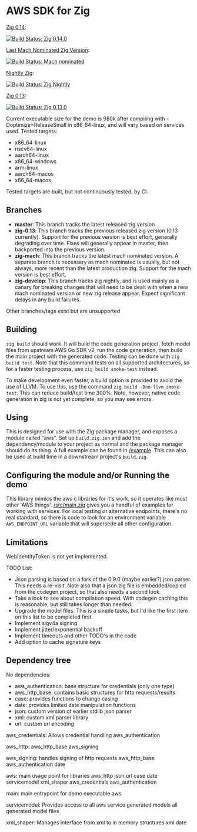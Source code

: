 AWS SDK for Zig
===============

[Zig 0.14](https://ziglang.org/download/#release-0.14.0):

[![Build Status: Zig 0.14.0](https://git.lerch.org/lobo/aws-sdk-for-zig/actions/workflows/build.yaml/badge.svg)](https://git.lerch.org/lobo/aws-sdk-for-zig/actions?workflow=build.yaml&state=closed)

[Last Mach Nominated Zig Version](https://machengine.org/docs/nominated-zig/):

[![Build Status: Mach nominated](https://git.lerch.org/lobo/aws-sdk-for-zig/actions/workflows/zig-mach.yaml/badge.svg)](https://git.lerch.org/lobo/aws-sdk-for-zig/actions?workflow=zig-mach.yaml&state=closed)

[Nightly Zig](https://ziglang.org/download/):

[![Build Status: Zig Nightly](https://git.lerch.org/lobo/aws-sdk-for-zig/actions/workflows/zig-nightly.yaml/badge.svg)](https://git.lerch.org/lobo/aws-sdk-for-zig/actions?workflow=zig-nightly.yaml&state=closed)

[Zig 0.13](https://ziglang.org/download/#release-0.13.0):

[![Build Status: Zig 0.13.0](https://git.lerch.org/lobo/aws-sdk-for-zig/actions/workflows/zig-previous.yaml/badge.svg)](https://git.lerch.org/lobo/aws-sdk-for-zig/actions?workflow=zig-previous.yaml&state=closed)


Current executable size for the demo is 980k after compiling with -Doptimize=ReleaseSmall
in x86_64-linux, and will vary based on services used. Tested targets:

* x86_64-linux
* riscv64-linux
* aarch64-linux
* x86_64-windows
* arm-linux
* aarch64-macos
* x86_64-macos

Tested targets are built, but not continuously tested, by CI.

Branches
--------

* **master**:      This branch tracks the latest released zig version
* **zig-0.13**:    This branch tracks the previous released zig version (0.13 currently).
                   Support for the previous version is best effort, generally
                   degrading over time. Fixes will generally appear in master, then
                   backported into the previous version.
* **zig-mach**:    This branch tracks the latest mach nominated version. A separate
                   branch is necessary as mach nominated is usually, but not always,
                   more recent than the latest production zig. Support for the mach
                   version is best effort.
* **zig-develop**: This branch tracks zig nightly, and is used mainly as a canary
                   for breaking changes that will need to be dealt with when
                   a new mach nominated version or new zig release appear.
                   Expect significant delays in any build failures.

Other branches/tags exist but are unsupported

Building
--------

`zig build` should work. It will build the code generation project, fetch model
files from upstream AWS Go SDK v2, run the code generation, then build the main
project with the generated code. Testing can be done with `zig build test`. Note that
this command tests on all supported architectures, so for a faster testing
process, use `zig build smoke-test` instead.

To make development even faster, a build option is provided to avoid the use of
LLVM. To use this, use the command `zig build -Dno-llvm smoke-test`. This
can reduce build/test time 300%. Note, however, native code generation in zig
is not yet complete, so you may see errors.

Using
-----

This is designed for use with the Zig package manager, and exposes a module
called "aws". Set up `build.zig.zon` and add the dependency/module to your project
as normal and the package manager should do its thing. A full example can be found
in [/example](example/build.zig.zon). This can also be used at build time in
a downstream project's `build.zig`.

Configuring the module and/or Running the demo
----------------------------------------------

This library mimics the aws c libraries for it's work, so it operates like most
other 'AWS things'. [/src/main.zig](src/main.zig) gives you a handful of examples
for working with services. For local testing or alternative endpoints, there's
no real standard, so there is code to look for an environment variable
`AWS_ENDPOINT_URL` variable that will supersede all other configuration.

Limitations
-----------

WebIdentityToken is not yet implemented.

TODO List:

* Json parsing is based on a fork of the 0.9.0 (maybe earlier?) json parser.
  This needs a re-visit. Note also that a json.zig file is embedded/copied
  from the codegen project, so that also needs a second look.
* Take a look to see about compilation speed. With codegen caching this is
  reasonable, but still takes longer than needed.
* Upgrade the model files. This is a simple tasks, but I'd like the first
  item on this list to be completed first.
* Implement sigv4a signing
* Implement jitter/exponential backoff
* Implement timeouts and other TODO's in the code
* Add option to cache signature keys

Dependency tree
---------------

No dependencies:
  * aws_authentication: base structure for credentials (only one type)
  * aws_http_base: contains basic structures for http requests/results
  * case: provides functions to change casing
  * date: provides limited date manipulation functions
  * json: custom version of earlier stdlib json parser
  * xml: custom xml parser library
  * url: custom url encoding

aws_credentials: Allows credential handling
  aws_authentication

aws_http:
  aws_http_base
  aws_signing

aws_signing: handles signing of http requests
  aws_http_base
  aws_authentication
  date

aws: main usage point for libraries
  aws_http
  json
  url
  case
  date
  servicemodel
  xml_shaper
  aws_credentials
  aws_authentication

main: main entrypoint for demo executable
  aws

servicemodel: Provides access to all aws service generated models
  all generated model files

xml_shaper: Manages interface from xml to in memory structures
  xml
  date
